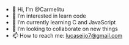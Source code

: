- 👋 Hi, I’m @Carmelitu
- 👀 I’m interested in learn code
- 🌱 I’m currently learning C and JavaScript
- 💞️ I’m looking to collaborate on new things
- 📫 How to reach me: lucaseijo7@gmail.com

<!---
Carmelitu/Carmelitu is a ✨ special ✨ repository because its `README.md` (this file) appears on your GitHub profile.
You can click the Preview link to take a look at your changes.
--->
